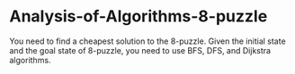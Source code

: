 # Analysis-of-Algorithms-8-puzzle
You need to find a cheapest solution to the 8-puzzle. Given the initial state and the goal state of 8-puzzle, you need to use BFS, DFS, and Dijkstra algorithms.

